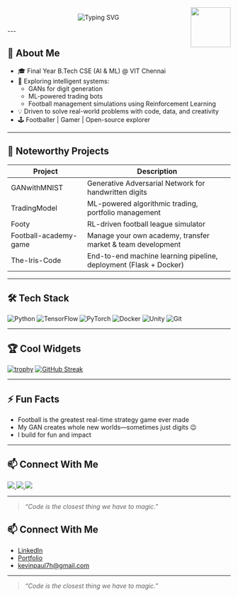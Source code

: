 <img src="https://media.giphy.com/media/SWoSkN6DxTszqIKEqv/giphy.gif" width="90" align="right">

<p align="center">
  <img src="https://readme-typing-svg.demolab.com?font=Fira+Code&size=28&pause=1200&color=FFA116&center=true&vCenter=true&width=600&lines=Hi%2C+I'm+Kevin+Paul;AI%2FML+enthusiast+%7C+Game+Dev;B.Tech+CSE+(AI%26ML)+@+VIT+Chennai" alt="Typing SVG">
</p>
---

## 🌟 About Me
- 🎓 Final Year B.Tech CSE (AI & ML) @ VIT Chennai
- 🧠 Exploring intelligent systems:
  - GANs for digit generation
  - ML-powered trading bots
  - Football management simulations using Reinforcement Learning
- 💡 Driven to solve real-world problems with code, data, and creativity
- 🕹️ Footballer | Gamer | Open-source explorer

---

## 🚀 Noteworthy Projects
| Project          | Description                                                             |
|------------------|-------------------------------------------------------------------------|
| GANwithMNIST     | Generative Adversarial Network for handwritten digits                   |
| TradingModel     | ML-powered algorithmic trading, portfolio management                    |
| Footy            | RL-driven football league simulator                                     |
| Football-academy-game | Manage your own academy, transfer market & team development          |
| The-Iris-Code    | End-to-end machine learning pipeline, deployment (Flask + Docker)       |

---

## 🛠️ Tech Stack  
![Python](https://img.shields.io/badge/Python-3776AB?style=for-the-badge&logo=python&logoColor=white)
![TensorFlow](https://img.shields.io/badge/TensorFlow-FF6F00?style=for-the-badge&logo=tensorflow&logoColor=white)
![PyTorch](https://img.shields.io/badge/PyTorch-EE4C2C?style=for-the-badge&logo=pytorch&logoColor=white)
![Docker](https://img.shields.io/badge/Docker-2496ED?style=for-the-badge&logo=docker&logoColor=white)
![Unity](https://img.shields.io/badge/Unity-000000?style=for-the-badge&logo=unity&logoColor=white)
![Git](https://img.shields.io/badge/Git-F05032?style=for-the-badge&logo=git&logoColor=white)

---

## 🏆 Cool Widgets

[![trophy](https://github-profile-trophy.vercel.app/?username=x-Kevin-Paul-x&theme=onedark)](https://github.com/ryo-ma/github-profile-trophy)
[![GitHub Streak](https://github-readme-streak-stats.herokuapp.com/?user=x-Kevin-Paul-x)](https://git.io/streak-stats)

---

## ⚡ Fun Facts
- Football is the greatest real-time strategy game ever made
- My GAN creates whole new worlds—sometimes just digits 😉
- I build for fun and impact

---

## 📫 Connect With Me
<a href="https://www.linkedin.com/in/kevin-paul-42801a278/">
  <img src="https://img.shields.io/badge/LinkedIn-blue?logo=linkedin&style=for-the-badge" />
</a>
<a href="https://kevin-paul.netlify.app/">
  <img src="https://img.shields.io/badge/Portfolio-00C896?logo=internet-archive&style=for-the-badge" />
</a>
<a href="mailto:kevinpaul7h@gmail.com">
  <img src="https://img.shields.io/badge/Email-D14836?logo=gmail&style=for-the-badge" />
</a>

---

> *“Code is the closest thing we have to magic.”*


## 📫 Connect With Me
- [LinkedIn]([https://www.linkedin.com/in/kevin-paul-42801a278/])
- [Portfolio]([https://kevin-paul.netlify.app/])
- kevinpaul7h@gmail.com

---

> *“Code is the closest thing we have to magic.”*

